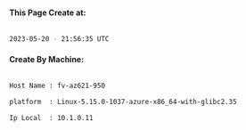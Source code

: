 
   
#### This Page Create at:

```bash

2023-05-20 - 21:56:35 UTC

```

#### Create By Machine:

```bash

Host Name : fv-az621-950

platform  : Linux-5.15.0-1037-azure-x86_64-with-glibc2.35

Ip Local  : 10.1.0.11

```

